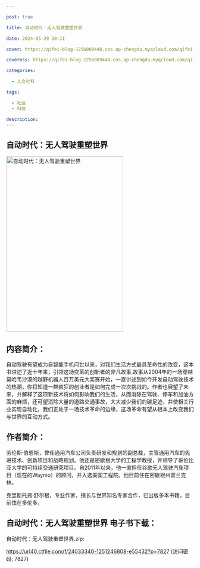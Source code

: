```yaml
---

post: true

title: 自动时代：无人驾驶重塑世界

date: 2024-05-29 20:11

cover: https://qifei-blog-1256009448.cos.ap-chengdu.myqcloud.com/qifei-blog/64e5db32661c6c8e5422d6c2.jpg

coveross: https://qifei-blog-1256009448.cos.ap-chengdu.myqcloud.com/qifei-blog/64e5db32661c6c8e5422d6c2.jpg

categories:

  - 人文社科

tags:

  - 社会
  - 科技

description:
---
```


## 自动时代：无人驾驶重塑世界
<img alt="自动时代：无人驾驶重塑世界 " class="aligncenter loaded" data-was-processed="true" decoding="async" fetchpriority="high" height="471" src="https://qifei-blog-1256009448.cos.ap-chengdu.myqcloud.com/qifei-blog/64e5db32661c6c8e5422d6c2.jpg " style="cursor: zoom-in;" width="314"/>

## 内容简介：

自动驾驶有望成为自智能手机问世以来，对我们生活方式最具革命性的改变，这本书讲述了近十年来，引领这场变革的创新者的非凡故事,故事从2004年的一场穿越莫哈韦沙漠的越野机器人百万美元大奖赛开始，一直讲述到如今开发自动驾驶技术的热潮，你将知道一群疯狂的创业者是如何完成一次次挑战的。作者也展望了未来，并解释了这项新技术将如何影响我们的生活，从而消除在驾驶、停车和加油方面的麻烦，还可望消除大量的道路交通事故，大大减少我们的碳足迹，并使相关行业实现自动化，我们正处于一场技术革命的边缘，这场革命有望从根本上改变我们与世界的互动方式。

## 作者简介：

劳伦斯·伯恩斯，曾任通用汽车公司负责研发和规划的副总裁，主管通用汽车的先进技术、创新项目和战略规划。他还是密歇根大学的工程学教授，并领导了哥伦比亚大学的可持续交通研究项目。自2011年以来，他一直担任谷歌无人驾驶汽车项目（现在的Waymo）的顾问，并入选美国工程院。他目前住在密歇根州富兰克林。

克里斯托弗·舒尔根，专业作家，擅长与世界知名专家合作，已出版多本书籍，目前住在多伦多。

## 自动时代：无人驾驶重塑世界 电子书下载：

自动时代：无人驾驶重塑世界.zip: 

https://url40.ctfile.com/f/24033340-1251246808-e55432?p=7827 (访问密码: 7827)
